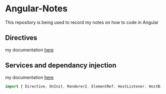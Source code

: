 # Angular-Notes
This repository is being used to record my notes on how to code in Angular

## Directives
my documentation [here](Directives/Directive.md)

## Services and dependancy injection
my documentation [here](services-and-dependency-Injection/services-and-dependency-injection.md)

```typescript
import { Directive, OnInit, Renderer2, ElementRef, HostListener, HostBinding } from '@angular/core';
```
